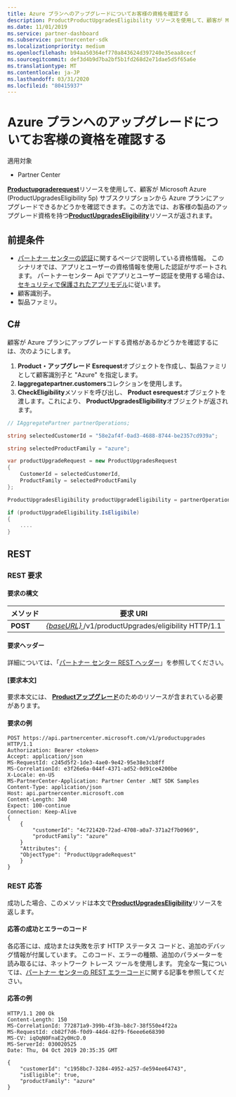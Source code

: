 ```yaml
---
title: Azure プランへのアップグレードについてお客様の資格を確認する
description: ProductProductUpgradesEligibility リソースを使用して、顧客が Microsoft Azure (MS AZR-0145P) サブスクリプションから Azure プランにアップグレードできるかどうかを判断することができます。
ms.date: 11/01/2019
ms.service: partner-dashboard
ms.subservice: partnercenter-sdk
ms.localizationpriority: medium
ms.openlocfilehash: b94aa50364ef770a843624d397240e35eaa8cecf
ms.sourcegitcommit: def3d4b9d7ba2bf5b1fd268d2e71dae5d5f65a6e
ms.translationtype: MT
ms.contentlocale: ja-JP
ms.lasthandoff: 03/31/2020
ms.locfileid: "80415937"
---
```

# <a name="check-a-customers-eligibility-for-upgrading-to-an-azure-plan"></a>Azure プランへのアップグレードについてお客様の資格を確認する

適用対象

- Partner Center

[**Productupgraderequest**](product-upgrade-resources.md#productupgraderequest)リソースを使用して、顧客が Microsoft Azure (ProductUpgradesEligibility 5p) サブスクリプションから Azure プランにアップグレードできるかどうかを確認できます。この方法では、お客様の製品のアップグレード資格を持つ[**ProductUpgradesEligibility**](product-upgrade-resources.md#productupgradeseligibility)リソースが返されます。

## <a name="prerequisites"></a>前提条件

- [パートナー センターの認証](partner-center-authentication.md)に関するページで説明している資格情報。 このシナリオでは、アプリとユーザーの資格情報を使用した認証がサポートされます。 パートナーセンター Api でアプリとユーザー認証を使用する場合は、[セキュリティで保護されたアプリモデル](enable-secure-app-model.md)に従います。
- 顧客識別子。
- 製品ファミリ。

## <a name="c"></a>C\#

顧客が Azure プランにアップグレードする資格があるかどうかを確認するには、次のようにします。

1. **Product・アップグレード Esrequest**オブジェクトを作成し、製品ファミリとして顧客識別子と "Azure" を指定します。
2. **Iaggregatepartner.customers**コレクションを使用します。
3. **CheckEligibility**メソッドを呼び出し、 **Product esrequest**オブジェクトを渡します。これにより、 **ProductUpgradesEligibility**オブジェクトが返されます。

```csharp
// IAggregatePartner partnerOperations;

string selectedCustomerId = "58e2af4f-0ad3-4688-8744-be2357cd939a";

string selectedProductFamily = "azure";

var productUpgradeRequest = new ProductUpgradesRequest
{
    CustomerId = selectedCustomerId,
    ProductFamily = selectedProductFamily
};

ProductUpgradesEligibility productUpgradeEligibility = partnerOperations.ProductUpgrades.CheckEligibility(productUpgradeRequest);

if (productUpgradeEligibility.IsEligibile)
{
    ....
}

```

## <a name="rest"></a>REST

### <a name="rest-request"></a>REST 要求

#### <a name="request-syntax"></a>要求の構文

| メソッド   | 要求 URI                                                                                   |
|----------|-----------------------------------------------------------------------------------------------|
| **POST** | [ *{baseURL}* ](partner-center-rest-urls.md)/v1/productUpgrades/eligibility HTTP/1.1 |

#### <a name="request-headers"></a>要求ヘッダー

詳細については、「[パートナー センター REST ヘッダー](headers.md)」を参照してください。

#### <a name="request-body"></a>[要求本文]

要求本文には、 [**Productアップグレード**](product-upgrade-resources.md#productupgraderequest)のためのリソースが含まれている必要があります。

#### <a name="request-example"></a>要求の例

```http
POST https://api.partnercenter.microsoft.com/v1/productupgrades HTTP/1.1
Authorization: Bearer <token>
Accept: application/json
MS-RequestId: c245d5f2-1de3-4ae0-9e42-95e38e3cb8ff
MS-CorrelationId: e3f26e6a-044f-4371-ad52-0d91ce4200be
X-Locale: en-US
MS-PartnerCenter-Application: Partner Center .NET SDK Samples
Content-Type: application/json
Host: api.partnercenter.microsoft.com
Content-Length: 340
Expect: 100-continue
Connection: Keep-Alive
{
    {
        "customerId": "4c721420-72ad-4708-a0a7-371a2f7b0969",
        "productFamily": "azure"
    }
    "Attributes": {
    "ObjectType": "ProductUpgradeRequest"
    }
}
```

### <a name="rest-response"></a>REST 応答

成功した場合、このメソッドは本文で[**ProductUpgradesEligibility**](product-upgrade-resources.md#productupgradeseligibility)リソースを返します。

#### <a name="response-success-and-error-codes"></a>応答の成功とエラーのコード

各応答には、成功または失敗を示す HTTP ステータス コードと、追加のデバッグ情報が付属しています。 このコード、エラーの種類、追加のパラメーターを読み取るには、ネットワーク トレース ツールを使用します。 完全な一覧については、[パートナー センターの REST エラーコード](error-codes.md)に関する記事を参照してください。

#### <a name="response-example"></a>応答の例

```http
HTTP/1.1 200 Ok
Content-Length: 150
MS-CorrelationId: 772871a9-399b-4f3b-b8c7-38f550e4f22a
MS-RequestId: cb82f7d6-f0d9-44d4-82f9-f6eee6e68390
MS-CV: iqOqN0FnaE2y0HcD.0
MS-ServerId: 030020525
Date: Thu, 04 Oct 2019 20:35:35 GMT

{
    "customerId": "c1958bc7-3284-4952-a257-de594ee64743",
    "isEligible": true,
    "productFamily": "azure"
}
```

